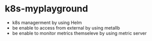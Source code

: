 # k8s-myplayground
- k8s managerment by using Helm
- be enable to access from external by using metallb
- be enable to monitor metrics themseleve by using metric server

